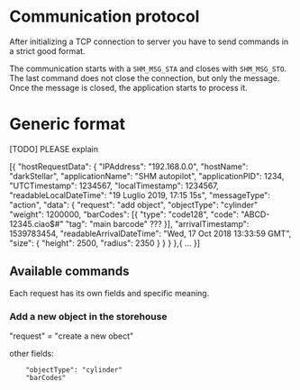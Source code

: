 # Communication protocol
After initializing a TCP connection to server you have to send commands in a strict good format.

The communication starts with a `SHM_MSG_STA` and closes with `SHM_MSG_STO`. The last command does not close the connection, but only the message. Once the message is closed, the application starts to process it.

# Generic format

[TODO] PLEASE explain

[{
  "hostRequestData": {
    "IPAddress": "192.168.0.0",
    "hostName": "darkStellar",
    "applicationName": "SHM autopilot",
    "applicationPID": 1234,
    "UTCTimestamp": 1234567,
    "localTimestamp": 1234567,
    "readableLocalDateTime": "19 Luglio 2019, 17:15 15s",
    "messageType": "action",
    "data": {
      "request": "add object",
      "objectType": "cylinder"
      "weight": 1200000,
      "barCodes": [{
        "type": "code128",
        "code": "ABCD-12345.ciao$#"
        "tag": "main barcode"                ???
      }],
      "arrivalTimestamp": 1539783454,
      "readableArrivalDateTime": "Wed, 17 Oct 2018 13:33:59 GMT",
      "size": {
        "height": 2500,
        "radius": 2350
      }
    }
  }
},{
...
}]

## Available commands
Each request has its own fields and specific meaning.

### Add a new object in the storehouse

"request" = "create a new obect"

other fields:

```
    "objectType": "cylinder"
    "barCodes"
```
